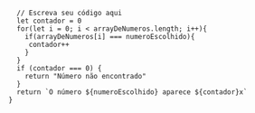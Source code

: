```function contaOcorrencias(arrayDeNumeros, numeroEscolhido) {
  // Escreva seu código aqui
  let contador = 0
  for(let i = 0; i < arrayDeNumeros.length; i++){
    if(arrayDeNumeros[i] === numeroEscolhido){
     contador++
    } 
  }
  if (contador === 0) {
    return "Número não encontrado"
  }
  return `O número ${numeroEscolhido} aparece ${contador}x`
}